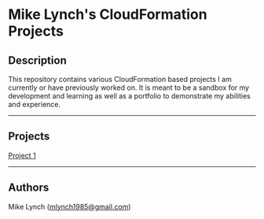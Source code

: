 Mike Lynch's CloudFormation Projects
=====

## Description
This repository contains various CloudFormation based projects I am currently or have previously worked on. It is meant to be a sandbox for my development and learning as well as a portfolio to demonstrate my abilities and experience.


----
## Projects
[Project 1](https://github.com/mlynch1985/cloudformation)


----
## Authors
Mike Lynch (mlynch1985@gmail.com)
